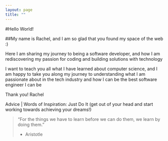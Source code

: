 ```yaml
---
layout: page
title: ""
---
```


#Hello World! 

##My name is Rachel, and I am so glad that you found my space of the web :)

Here I am sharing my journey to being a software developer, and how I am rediscovering my passion for coding and building solutions with technology

I want to teach you all what I have learned about computer science, and I am happy to take you along my journey to understanding what I am passionate about in the tech industry and how I can be the best software engineer I can be

Thank you!
Rachel 

Advice | Words of Inspiration:
Just Do It (get out of your head and start working towards achieving your dreams!) 

>“For the things we have to learn before we can do them, we learn by doing them.”
>- Aristotle

